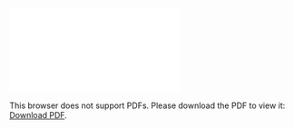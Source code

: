 <object data="christ-in-song/CIS1908pdfs/873.pdf" type="application/pdf" width="100%" height="1024px">
    <embed src="christ-in-song/CIS1908pdfs/873.pdf">
        <p>This browser does not support PDFs. Please download the PDF to view it: <a href="christ-in-song/CIS1908pdfs/873.pdf">Download PDF</a>.</p>
    </embed>
</object>
